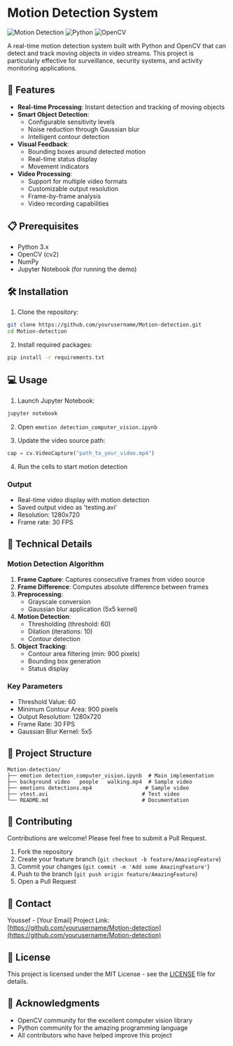 # Motion Detection System

![Motion Detection](https://img.shields.io/badge/Motion-Detection-blue)
![Python](https://img.shields.io/badge/Python-3.x-green)
![OpenCV](https://img.shields.io/badge/OpenCV-4.x-orange)

A real-time motion detection system built with Python and OpenCV that can detect and track moving objects in video streams. This project is particularly effective for surveillance, security systems, and activity monitoring applications.

## 🚀 Features

- **Real-time Processing**: Instant detection and tracking of moving objects
- **Smart Object Detection**: 
  - Configurable sensitivity levels
  - Noise reduction through Gaussian blur
  - Intelligent contour detection
- **Visual Feedback**:
  - Bounding boxes around detected motion
  - Real-time status display
  - Movement indicators
- **Video Processing**:
  - Support for multiple video formats
  - Customizable output resolution
  - Frame-by-frame analysis
  - Video recording capabilities

## 📋 Prerequisites

- Python 3.x
- OpenCV (cv2)
- NumPy
- Jupyter Notebook (for running the demo)

## 🛠️ Installation

1. Clone the repository:
```bash
git clone https://github.com/yourusername/Motion-detection.git
cd Motion-detection
```

2. Install required packages:
```bash
pip install -r requirements.txt
```

## 💻 Usage

1. Launch Jupyter Notebook:
```bash
jupyter notebook
```

2. Open `emotion detection_computer_vision.ipynb`

3. Update the video source path:
```python
cap = cv.VideoCapture("path_to_your_video.mp4")
```

4. Run the cells to start motion detection

### Output
- Real-time video display with motion detection
- Saved output video as 'testing.avi'
- Resolution: 1280x720
- Frame rate: 30 FPS

## 🔧 Technical Details

### Motion Detection Algorithm
1. **Frame Capture**: Captures consecutive frames from video source
2. **Frame Difference**: Computes absolute difference between frames
3. **Preprocessing**:
   - Grayscale conversion
   - Gaussian blur application (5x5 kernel)
4. **Motion Detection**:
   - Thresholding (threshold: 60)
   - Dilation (iterations: 10)
   - Contour detection
5. **Object Tracking**:
   - Contour area filtering (min: 900 pixels)
   - Bounding box generation
   - Status display

### Key Parameters
- Threshold Value: 60
- Minimum Contour Area: 900 pixels
- Output Resolution: 1280x720
- Frame Rate: 30 FPS
- Gaussian Blur Kernel: 5x5

## 📝 Project Structure
```
Motion-detection/
├── emotion detection_computer_vision.ipynb  # Main implementation
├── background video   people   walking.mp4  # Sample video
├── emotions detections.mp4                 # Sample video
├── vtest.avi                              # Test video
└── README.md                              # Documentation
```

## 🤝 Contributing

Contributions are welcome! Please feel free to submit a Pull Request.

1. Fork the repository
2. Create your feature branch (`git checkout -b feature/AmazingFeature`)
3. Commit your changes (`git commit -m 'Add some AmazingFeature'`)
4. Push to the branch (`git push origin feature/AmazingFeature`)
5. Open a Pull Request

## 📧 Contact

Youssef - [Your Email]
Project Link: [https://github.com/yourusername/Motion-detection](https://github.com/yourusername/Motion-detection)

## 📄 License

This project is licensed under the MIT License - see the [LICENSE](LICENSE) file for details.

## 🙏 Acknowledgments

- OpenCV community for the excellent computer vision library
- Python community for the amazing programming language
- All contributors who have helped improve this project
